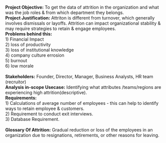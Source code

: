 **Project Objective:** 
                 To get the data of attrition in the organization and what was the job roles & from which department they belongs.
<br>
**Project Justification:** 
                 Attriton is different from turnover, which generally involves dismissals or layoffs. Attrition can impact organizational stability & may 
                 require strategies to retain & engage employees. 
<br> 
**Problems behind this:** <br>
                    1) Financial Impact<br>
                    2) loss of productivity<br>
                    3) loss of institutional knowledge<br> 
                    4) company culture errosion<br>
                    5) burnout<br>
                    6) low morale<br>
<br>
**Stakeholders:** 
              Founder, Director, Manager, Business Analysts, HR team (recruitor)
<br>
**Analysis in-scope Usecase:** 
              Identifying what attributes /teams/regions are experiencing high attrition(descriptive).
<br>
**Requirements:**<br>
              1) Calculations of average number of employees - this can help to identify ways to retain employee & customers.<br>
              2) Requirement to conduct exit interviews.<br>
              3) Database Requirement.<br>
              <br>
**Glossary Of Attrition:** 
              Gradual reduction or loss of the employees in an organization due to resignations, retirements, or other reasons for leaving.


